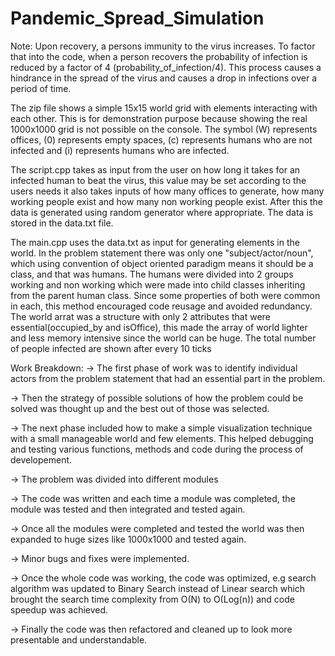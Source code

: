 # Pandemic_Spread_Simulation

Note: Upon recovery, a persons immunity to the virus increases. To factor that into the code, when a person recovers the probability of infection is reduced by a factor of 4 
(probability_of_infection/4). This process causes a hindrance in the spread of the virus and causes a drop in infections over a period of time.

The zip file shows a simple 15x15 world grid with elements interacting with each other. This is for demonstration purpose because showing the real 1000x1000 grid is
not possible on the console. The symbol (W) represents offices, (0) represents empty spaces, (c<id>) represents humans who are not infected
and (i<id>) represents humans who are infected.

The script.cpp takes as input from the user on how long it takes for an infected human to beat the virus, this value may be set according to
the users needs it also takes inputs of how many offices to generate, how many working people exist and how many non working people exist.
After this the data is generated using random generator where appropriate. The data is stored in the data.txt file.

The main.cpp uses the data.txt as input for generating elements in the world. In the problem statement there was only one "subject/actor/noun", which using
convention of object oriented paradigm means it should be a class, and that was humans. The humans were divided into 2 groups working and non working which
were made into child classes inheriting from the parent human class. Since some properties of both were common in each, this method encouraged code reusage 
and avoided redundancy. The world arrat was a structure with only 2 attributes that were essential(occupied_by and isOffice), this made the array of world lighter and less 
memory intensive since the world can be huge. The total number of people infected are shown after every 10 ticks

Work Breakdown:
-> The first phase of work was to identify individual actors from the problem statement that had an essential part in the problem.

-> Then the strategy of possible solutions of how the problem could be solved was thought up and the best out of those was selected.

-> The next phase included how to make a simple visualization technique with a small manageable world and few elements. This helped debugging 
   and testing various functions, methods and code during the process of developement.
   
-> The problem was divided into different modules

-> The code was written and each time a module was completed, the module was tested and then integrated and tested again.

-> Once all the modules were completed and tested the world was then expanded to huge sizes like 1000x1000 and tested again.

-> Minor bugs and fixes were implemented.

-> Once the whole code was working, the code was optimized, e.g search algorithm was updated to Binary Search instead of Linear search which
   brought the search time complexity from O(N) to O(Log(n)) and code speedup was achieved.
   
-> Finally the code was then refactored and cleaned up to look more presentable and understandable.



